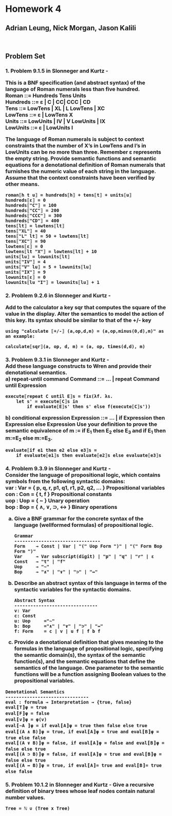 # Homework 4

## Adrian Leung, Nick Morgan, Jason Kalili

<br>

## Problem Set

<!-- ![Wren Rules](./assets/hw3/wren_ast_rules.png) -->

<h3><b>1. Problem 9.1.5 in Slonneger and Kurtz -</b>

This is a BNF specification (and abstract syntax) of the language of Roman numerals less than five hundred. <br>
Roman ::= Hundreds Tens Units<br>
Hundreds ::= ε | C | CC| CCC | CD<br>
Tens ::= LowTens | XL | L LowTens | XC<br>
LowTens ::= ε | LowTens X<br>
Units ::= LowUnits | IV | V LowUnits | IX<br>
LowUnits ::= ε | LowUnits I<br>

The language of Roman numerals is subject to context constraints that
the number of X’s in LowTens and I’s in LowUnits can be no more than
three. Remember ε represents the empty string.
Provide semantic functions and semantic equations for a denotational
definition of Roman numerals that furnishes the numeric value of each
string in the language. Assume that the context constraints have been
verified by other means.

```
roman⟦h t u⟧ = hundreds⟦h⟧ + tens⟦t⟧ + units⟦u⟧
hundreds⟦ε⟧ = 0
hundreds⟦"C"⟧ = 100
hundreds⟦"CC"⟧ = 200
hundreds⟦"CCC"⟧ = 300
hundreds⟦"CD"⟧ = 400
tens⟦lt⟧ = lowtens⟦lt⟧
tens⟦"XL"⟧ = 40
tens⟦"L" lt⟧ = 50 + lowtens⟦lt⟧
tens⟦"XC"⟧ = 90
lowtens⟦ε⟧ = 0
lowtens⟦lt "X"⟧ = lowtens⟦lt⟧ + 10
units⟦lu⟧ = lowunits⟦lt⟧
units⟦"IV"⟧ = 4
units⟦"V" lu⟧ = 5 + lowunits⟦lu⟧
units⟦"IX"⟧ = 9
lowunits⟦ε⟧ = 0
lowunits⟦lu "I"⟧ = lowunits⟦lu⟧ + 1
```

<h3><b>2. Problem 9.2.6 in Slonneger and Kurtz -</b>

Add to the calculator a key sqr that computes the square of the value in
the display. Alter the semantics to model the action of this key. Its syntax should be similar to that of the +/- key

```
using "calculate ⟦+/-⟧ (a,op,d,m) = (a,op,minus(0,d),m)" as an example:

calculate⟦sqr⟧(a, op, d, m) = (a, op, times(d,d), m)
```

<h3><b>3. Problem 9.3.1 in Slonneger and Kurtz - </b><br>
<b> Add these language constructs to Wren and provide their denotational
semantics.</b><br>
a) repeat-until command
Command ::= ... | repeat Command until Expression<br>

```
execute⟦repeat C until E⟧s = fix(λf. λs.
    let s' = execute⟦C⟧s in
        if evaluate⟦E⟧s' then s' else f(execute⟦C⟧s'))
```

b) conditional expression
Expression ::= ... | if Expression then Expression else Expression
Use your definition to prove the semantic equivalence of
m := if E<sub>1</sub> then E<sub>2</sub> else E<sub>3</sub> and if E<sub>1</sub> then m:=E<sub>2</sub> else m:=E<sub>3</sub>.<br>

```
evaluate⟦if e1 then e2 else e3⟧s =
    if evaluate⟦e1⟧s then evaluate⟦e2⟧s else evaluate⟦e3⟧s
```

<h3><b>4. Problem 9.3.9 in Slonneger and Kurtz -</b><br>
Consider the language of propositional logic, which contains symbols
from the following syntactic domains:<br>
var : Var = { p, q, r, p1, q1, r1, p2, q2, … } Propositional variables<br>
con : Con = { t, f } Propositional constants<br>
uop : Uop = { ~ } Unary operation<br>
bop : Bop = { ∧, ∨, ⊃, ↔ } Binary operations<br>
<ol style = 'list-style-type: lower-latin;'>
<li>Give a BNF grammar for the concrete syntax of the language (wellformed formulas) of propositional logic.

```
Grammar
--------------------------------
Form    → Const | Var | "(" Uop Form ")" | "(" Form Bop Form ")"
Var     → Var subscript(digit) | "p" | "q" | "r" | ε
Const   → "t" | "f"
Uop     → "~"
Bop     → "∧" | "∨" | "⊃" | "↔"
```

<li> Describe an abstract syntax of this language in terms of the syntactic
variables for the syntactic domains.

```
Abstract Syntax
-------------------------------
v: Var
c: Const
u: Uop     ="~"
b: Bop     ="∧" | "∨" | "⊃" | "↔"
f: Form    = c | v | u f | f b f
```

<li>Provide a denotational definition that gives meaning to the formulas
in the language of propositional logic, specifying the semantic
domain(s), the syntax of the semantic function(s), and the semantic
equations that define the semantics of the language. One parameter
to the semantic functions will be a function assigning Boolean values
to the propositional variables.
</ol>

```
Denotational Semantics
-------------------------------
eval : formula → Interpretation → {true, false}
eval〚T〛φ = true
eval〚F〛φ = false
eval〚v〛φ = φ(v)
eval〚~A 〛φ = if eval〚A〛φ = true then false else true
eval〚(A ∧ B)〛φ = true, if eval〚A〛φ = true and eval〚B〛φ = true else false
eval〚(A ∨ B)〛φ = false, if eval〚A〛φ = false and eval〚B〛φ = false else true
eval〚(A ⊃ B)〛φ = false, if eval〚A〛φ = true and eval〚B〛φ = false else true
eval〚(A ↔ B)〛φ = true, if eval〚A〛= true and eval〚B〛= true else false
```

<h3><b>5. Problem 10.1.2 in Slonneger and Kurtz -</b>
Give a recursive definition of binary trees whose leaf nodes contain natural
number values.<br>

```
Tree = ℕ ∪ (Tree x Tree)
```
